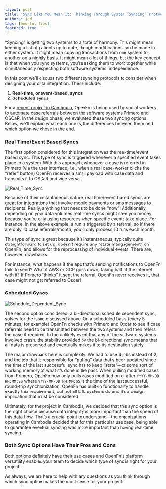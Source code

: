 ```yaml
---
layout: post
title: 'Sync Like You Mean It: Thinking Through System “Syncing” Protocols'
authors: jed
tags: [how-to, tips]
featured: true
---
```


“Syncing” is getting two systems to a state of harmony. This might mean keeping
a list of patients up to date, though modifications can be made in either
system. It might mean copying transactions from one system to another on a
nightly basis. It might mean a lot of things, but the key concept is that when
you sync systems, you’re asking them to work together while simultaneously
respecting both software systems’ independence.

In this post we’ll discuss two different syncing protocols to consider when
designing your data integration. These include:

1. **Real-time, or event-based, syncs**
2. **Scheduled syncs**
<!--truncate-->

For a
[recent project in Cambodia](https://www.openfn.org/spotlight/2021-02-09-interoperability-for-case-referrals),
OpenFn is being used by social workers to automate case referrals between the
software systems Primero and OSCaR. In the design phase, we evaluated these two
syncing options. Below, we'll explain what each one is, the differences between
them and which option we chose in the end.

### Real Time/Event Based Syncs

The first option considered for this integration was the real-time/event based
sync. This type of sync is triggered whenever a specified event takes place in a
system. With this approach, whenever a case is referred in Primero (via the user
interface, i.e., when a real case-worker clicks the “refer” button) OpenFn
receives a small payload with case data and transmits it to OSCaR and vice
versa.

![Real_Time_Sync](/img/syncs1.png)

<!-- all diagrams for this article can be found here: https://lucid.app/lucidchart/invitations/accept/d36fb964-7c74-4e48-b248-7e25497883e3 -->

Because of their instantaneous nature, real time/event based syncs are great for
integrations that involve mobile payments or sms messages to recipients. Really,
anything that needs to be done “now”! Additionally, depending on your data
volumes real time syncs might save you money because you’re only using resources
when specific events take place. For instance, in the above example, a run is
triggered by a referral, so if there are only 10 case referrals/month, you'd
only process 10 runs each month.

This type of sync is great because it’s instantaneous, typically quite
straightforward to set up, doesn’t require any “state mangagement” on OpenFn,
and allows for the reprocessing of individual events. There are, however,
drawbacks.

For instance, what happens if the app that’s sending notifications to OpenFn
fails to send? What if AWS or GCP goes down, taking half of the internet with
it? If Primero “thinks” it sent the referral, OpenFn never receives it, that
case might not get referred to Oscar!

### Scheduled Syncs

![Schedule_Dependent_Sync](/img/syncs2.png)

The second option considered, a bi-directional schedule dependent sync, solves
for the issue discussed above. On a scheduled basis (every 5 minutes, for
example) OpenFn checks with Primero and Oscar to see if case referrals need to
be transmitted between the two systems and then refers the case if required. In
the unlikely event that any of the software systems involved crash, the
stability provided by the bi-directional sync means that all data is preserved
and eventually makes it to its destination safely.

The major drawback here is complexity. We had to use 4 jobs instead of 2, and
the job that is responsible for “pulling” data that’s been updated since the
time of the last successful sync has to keep “state”—or some sort of working
memory of what it’s done in the past. When pulling modified cases from Primero,
OpenFn now only pulls cases modified on or after `YYYY-MM-DD HH:MM:SS` where
`YYYY-MM-DD HH:MM:SS` is the time of the last successful, round-trip
synchronization. OpenFn has built-in functionality to handle exactly this
requirement, but not all ETL systems do and it’s a design implication that must
be considered.

Ultimately, for the project in Cambodia, we decided that this sync option is the
right choice because data integrity is more important than the speed of this
data flow. That’s a crucial point to understand—the organizations operating in
Cambodia decided that for this particular use case, being able to guarantee
eventual syncing was more important than having real-time syncing.

### Both Sync Options Have Their Pros and Cons

Both options definitely have their use-cases and OpenFn's platform versatility
enables your team to decide which type of sync is right for your project.

As always, we are here to help with any questions as you think through which
sync option makes the most sense for your project.
